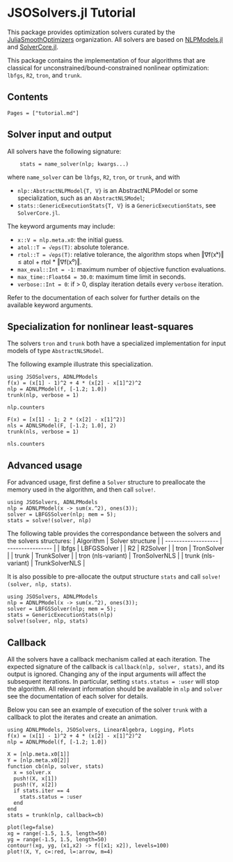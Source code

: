 # JSOSolvers.jl Tutorial

This package provides optimization solvers curated by the
[JuliaSmoothOptimizers](https://juliasmoothoptimizers.github.io)
organization.
All solvers are based on [NLPModels.jl](https://github.com/JuliaSmoothOptimizers/NLPModels.jl) and [SolverCore.jl](https://github.com/JuliaSmoothOptimizers/SolverCore.jl).

This package contains the implementation of four algorithms that are classical for unconstrained/bound-constrained nonlinear optimization:
`lbfgs`, `R2`, `tron`, and `trunk`.

## Contents

```@contents
Pages = ["tutorial.md"]
```

## Solver input and output

All solvers have the following signature:

```
    stats = name_solver(nlp; kwargs...)
```

where `name_solver` can be `lbfgs`, `R2`, `tron`, or `trunk`, and with
- `nlp::AbstractNLPModel{T, V}` is an AbstractNLPModel or some specialization, such as an `AbstractNLSModel`;
- `stats::GenericExecutionStats{T, V}` is a `GenericExecutionStats`, see `SolverCore.jl`.

The keyword arguments may include:
- `x::V = nlp.meta.x0`: the initial guess.
- `atol::T = √eps(T)`: absolute tolerance.
- `rtol::T = √eps(T)`: relative tolerance, the algorithm stops when ‖∇f(xᵏ)‖ ≤ atol + rtol * ‖∇f(x⁰)‖.
- `max_eval::Int = -1`: maximum number of objective function evaluations.
- `max_time::Float64 = 30.0`: maximum time limit in seconds.
- `verbose::Int = 0`: if > 0, display iteration details every `verbose` iteration.

Refer to the documentation of each solver for further details on the available keyword arguments.

## Specialization for nonlinear least-squares

The solvers `tron` and `trunk` both have a specialized implementation for input models of type `AbstractNLSModel`.

The following example illustrate this specialization.

```@example ex1
using JSOSolvers, ADNLPModels
f(x) = (x[1] - 1)^2 + 4 * (x[2] - x[1]^2)^2
nlp = ADNLPModel(f, [-1.2; 1.0])
trunk(nlp, verbose = 1)
```

```@example ex1
nlp.counters
```

```@example ex1
F(x) = [x[1] - 1; 2 * (x[2] - x[1]^2)]
nls = ADNLSModel(F, [-1.2; 1.0], 2)
trunk(nls, verbose = 1)
```

```@example ex1
nls.counters
```

## Advanced usage

For advanced usage, first define a `Solver` structure to preallocate the memory used in the algorithm, and then call `solve!`.

```@example  ex2
using JSOSolvers, ADNLPModels
nlp = ADNLPModel(x -> sum(x.^2), ones(3));
solver = LBFGSSolver(nlp; mem = 5);
stats = solve!(solver, nlp)
```

The following table provides the correspondance between the solvers and the solvers structures:
| Algorithm           | Solver structure |
| ------------------- | ---------------- |
| lbfgs               | LBFGSSolver      |
| R2                  | R2Solver         |
| tron                | TronSolver       |
| trunk               | TrunkSolver      |
| tron (nls-variant)  | TronSolverNLS    |
| trunk (nls-variant) | TrunkSolverNLS   |

It is also possible to pre-allocate the output structure `stats` and call `solve!(solver, nlp, stats)`.
```@example ex3
using JSOSolvers, ADNLPModels
nlp = ADNLPModel(x -> sum(x.^2), ones(3));
solver = LBFGSSolver(nlp; mem = 5);
stats = GenericExecutionStats(nlp)
solve!(solver, nlp, stats)
```

## Callback

All the solvers have a callback mechanism called at each iteration.
The expected signature of the callback is `callback(nlp, solver, stats)`, and its output is ignored.
Changing any of the input arguments will affect the subsequent iterations.
In particular, setting `stats.status = :user` will stop the algorithm.
All relevant information should be available in `nlp` and `solver` see the documentation of each solver for details.

Below you can see an example of execution of the solver `trunk` with a callback to plot the iterates and create an animation.

```@example ex4
using ADNLPModels, JSOSolvers, LinearAlgebra, Logging, Plots
f(x) = (x[1] - 1)^2 + 4 * (x[2] - x[1]^2)^2
nlp = ADNLPModel(f, [-1.2; 1.0])

X = [nlp.meta.x0[1]]
Y = [nlp.meta.x0[2]]
function cb(nlp, solver, stats)
  x = solver.x
  push!(X, x[1])
  push!(Y, x[2])
  if stats.iter == 4
    stats.status = :user
  end
end
stats = trunk(nlp, callback=cb)
```

```@example ex4
plot(leg=false)
xg = range(-1.5, 1.5, length=50)
yg = range(-1.5, 1.5, length=50)
contour!(xg, yg, (x1,x2) -> f([x1; x2]), levels=100)
plot!(X, Y, c=:red, l=:arrow, m=4)
```
